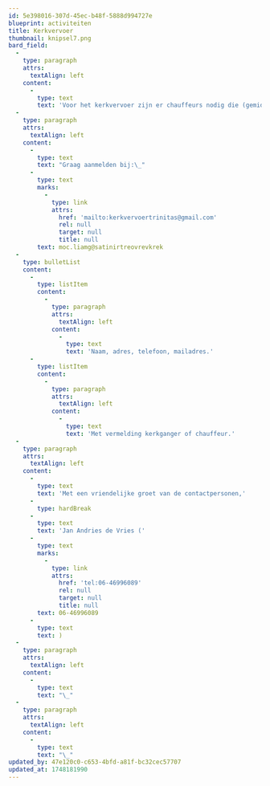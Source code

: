 ```yaml
---
id: 5e398016-307d-45ec-b48f-5888d994727e
blueprint: activiteiten
title: Kerkvervoer
thumbnail: knipsel7.png
bard_field:
  -
    type: paragraph
    attrs:
      textAlign: left
    content:
      -
        type: text
        text: 'Voor het kerkvervoer zijn er chauffeurs nodig die (gemiddeld) 1 keer in de 4 weken een kerkganger, die niet zelfstandig naar de kerk kan komen, wil halen en brengen. Ook kerkgangers die graag gebruik willen maken van kerkvervoer kunnen zich aanmelden.'
  -
    type: paragraph
    attrs:
      textAlign: left
    content:
      -
        type: text
        text: "Graag aanmelden bij:\_"
      -
        type: text
        marks:
          -
            type: link
            attrs:
              href: 'mailto:kerkvervoertrinitas@gmail.com'
              rel: null
              target: null
              title: null
        text: moc.liamg@satinirtreovrevkrek
  -
    type: bulletList
    content:
      -
        type: listItem
        content:
          -
            type: paragraph
            attrs:
              textAlign: left
            content:
              -
                type: text
                text: 'Naam, adres, telefoon, mailadres.'
      -
        type: listItem
        content:
          -
            type: paragraph
            attrs:
              textAlign: left
            content:
              -
                type: text
                text: 'Met vermelding kerkganger of chauffeur.'
  -
    type: paragraph
    attrs:
      textAlign: left
    content:
      -
        type: text
        text: 'Met een vriendelijke groet van de contactpersonen,'
      -
        type: hardBreak
      -
        type: text
        text: 'Jan Andries de Vries ('
      -
        type: text
        marks:
          -
            type: link
            attrs:
              href: 'tel:06-46996089'
              rel: null
              target: null
              title: null
        text: 06-46996089
      -
        type: text
        text: )
  -
    type: paragraph
    attrs:
      textAlign: left
    content:
      -
        type: text
        text: "\_"
  -
    type: paragraph
    attrs:
      textAlign: left
    content:
      -
        type: text
        text: "\_"
updated_by: 47e120c0-c653-4bfd-a81f-bc32cec57707
updated_at: 1748181990
---
```

